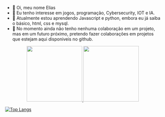 - 👋 Oi, meu nome Elias
- 👀 Eu tenho interesse em jogos, programação, Cybersecurity, IOT e IA.
- 🌱 Atualmente estou aprendendo Javascript e python, embora eu já saiba o básico, html, css e mysql.
- 💞️ No momento ainda não tenho nenhuma colaboração em um projeto, mas em um futuro próximo, pretendo fazer colaborações em projetos que estejam aqui disponiveis no
github.


  
<div align="center">
  <a href="https://github.com/EliasIA">
  <img height="180em" src="https://github-readme-stats.vercel.app/api?username=EliasIA&show_icons=true&theme=dracula&include_all_commits=true&count_private=true"/>
  <img height="180em" src='https://github-readme-stats.vercel.app/api/top-langs/?username=EliasIA&layout=compact)](https://github.com/anuraghazra/github-readme-stats)'/>
</div>

  
[![Top Langs](https://github-readme-stats.vercel.app/api/top-langs/?username=EliasIA&layout=compact)](https://github.com/anuraghazra/github-readme-stats)
